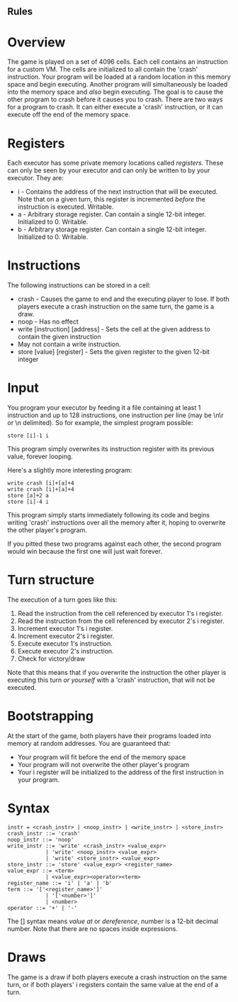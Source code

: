 

## Rules

# Overview

The game is played on a set of 4096 cells. Each cell contains an instruction for a custom VM. The cells are initialized to all contain the 'crash' instruction. Your program will be loaded at a random location in this memory space and begin executing. Another program will simultaneously be loaded into the memory space and *also* begin executing. The goal is to cause the other program to crash before it causes you to crash. There are two ways for a program to crash. It can either execute a 'crash' instruction, or it can execute off the end of the memory space.

# Registers
Each executor has some private memory locations called *registers*. These can only be seen by your executor and can only be written to by your executor. They are:
* i - Contains the address of the next instruction that will be executed. Note that on a given turn, this register is incremented *before* the instruction is executed. Writable.
* a - Arbitrary storage register. Can contain a single 12-bit integer. Initialized to 0. Writable.
* b - Arbitrary storage register. Can contain a single 12-bit integer. Initialized to 0. Writable.

# Instructions

The following instructions can be stored in a cell:

* crash - Causes the game to end and the executing player to lose. If both players execute a crash instruction on the same turn, the game is a draw.
* noop - Has no effect
* write [instruction] [address] - Sets the cell at the given address to contain the given instruction
 * May not contain a write instruction.
* store [value] [register] - Sets the given register to the given 12-bit integer

# Input
You program your executor by feeding it a file containing at least 1 instruction and up to 128 instructions, one instruction per line (may be \n\r or \n delimited). So for example, the simplest program possible:

    store [i]-1 i

This program simply overwrites its instruction register with its previous value, forever looping. 

Here's a slightly more interesting program:

    write crash [i]+[a]+4 
    write crash [i]+[a]+4
    store [a]+2 a
    store [i]-4 i

This program simply starts immediately following its code and begins writing 'crash' instructions over all the memory after it, hoping to overwrite the other player's program.

If you pitted these two programs against each other, the second program would win because the first one will just wait forever.

# Turn structure

The execution of a turn goes like this:

1. Read the instruction from the cell referenced by executor 1's i register.
1. Read the instruction from the cell referenced by executor 2's i register.
1. Increment executor 1's i register.
1. Increment executor 2's i register.
1. Execute executor 1's instruction.
1. Execute executor 2's instruction.
1. Check for victory/draw

Note that this means that if you overwrite the instruction the other player is executing this turn *or yourself* with a 'crash' instruction, that will not be executed.

# Bootstrapping

At the start of the game, both players have their programs loaded into memory at random addresses. You are guaranteed that:
 * Your program will fit before the end of the memory space
 * Your program will not overwrite the other player's program
 * Your i register will be initialized to the address of the first instruction in your program.

# Syntax

    instr = <crash_instr> | <noop_instr> | <write_instr> | <store_instr> 
    crash_instr ::= 'crash'
    noop_instr ::= 'noop'
    write_instr ::= 'write' <crash_instr> <value_expr>
                | 'write' <noop_instr> <value_expr>
                | 'write' <store_instr> <value_expr>
    store_instr ::= 'store' <value_expr> <register_name>
    value_expr ::= <term>
                | <value_expr><operator><term>
    register_name ::= 'i' | 'a' | 'b'
    term ::= '['<register_name>']'
                | '['<number>']'
                | <number>
    operator ::= '+' | '-'

The [] syntax means *value at* or *dereference*, number is a 12-bit decimal number. Note that there are no spaces inside expressions.

# Draws

The game is a draw if both players execute a crash instruction on the same turn, or if both players' i registers contain the same value at the end of a turn.
